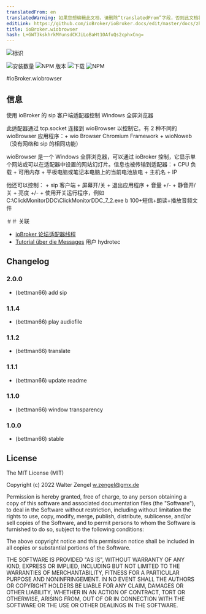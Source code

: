 ```yaml
---
translatedFrom: en
translatedWarning: 如果您想编辑此文档，请删除“translatedFrom”字段，否则此文档将再次自动翻译
editLink: https://github.com/ioBroker/ioBroker.docs/edit/master/docs/zh-cn/adapterref/iobroker.wiobrowser/README.md
title: ioBroker.wiobrowser
hash: L+GWT3kskhrkMYunsdCKJiLoBaHt1OAfuQs2cphxCng=
---
```

![标识](../../../en/adapterref/iobroker.wiobrowser/admin/wiobrowser.png)

![安装数量](http://iobroker.live/badges/wiobrowser-stable.svg)
![NPM 版本](http://img.shields.io/npm/v/iobroker.wiobrowser.svg)
![下载](https://img.shields.io/npm/dm/iobroker.wiobrowser.svg)
![NPM](https://nodei.co/npm/iobroker.wiobrowser.png?downloads=true)

#ioBroker.wiobrowser
## 信息
使用 ioBroker 的 sip 客户端适配器控制 Windows 全屏浏览器

此适配器通过 tcp.socket 连接到 wioBrowser 以控制它。有 2 种不同的 wioBrowser 应用程序：+ wio Browser Chromium Framework + wioNoweb（没有网络和 sip 的相同功能）

wioBrowser 是一个 Windows 全屏浏览器，可以通过 ioBroker 控制，它显示单个网站或可以在适配器中设置的网站幻灯片。信息也被传输到适配器：+ CPU 负载 + 可用内存 + 平板电脑或笔记本电脑上的当前电池放电 + 主机名 + IP

他还可以控制： + sip 客户端 + 屏幕开/关 + 退出应用程序 + 音量 +/- + 静音开/关 + 亮度 +/- + 使用开关运行程序，例如C:\ClickMonitorDDC\ClickMonitorDDC_7_2.exe b 100+短信+朗读+播放音频文件

＃＃ 关联
* [ioBroker 论坛适配器线程](https://forum.iobroker.net/topic/50982/neuer-adapter-wiobrowser-f%C3%BCr-windows)
* [Tutorial über die Messages](https://forum.iobroker.net/topic/51534/tutorial-wiobrowser-windows-desktop-popup-messages) 用户 hydrotec

## Changelog
### 2.0.0
* (bettman66) add sip

### 1.1.4
* (bettman66) play audiofile

### 1.1.2
* (bettman66) translate

### 1.1.1
* (bettman66) update readme

### 1.1.0
* (bettman66) window transparency

### 1.0.0
* (bettman66) stable

## License
The MIT License (MIT)

Copyright (c) 2022 Walter Zengel <w.zengel@gmx.de>

Permission is hereby granted, free of charge, to any person obtaining a copy
of this software and associated documentation files (the "Software"), to deal
in the Software without restriction, including without limitation the rights
to use, copy, modify, merge, publish, distribute, sublicense, and/or sell
copies of the Software, and to permit persons to whom the Software is
furnished to do so, subject to the following conditions:

The above copyright notice and this permission notice shall be included in
all copies or substantial portions of the Software.

THE SOFTWARE IS PROVIDED "AS IS", WITHOUT WARRANTY OF ANY KIND, EXPRESS OR
IMPLIED, INCLUDING BUT NOT LIMITED TO THE WARRANTIES OF MERCHANTABILITY,
FITNESS FOR A PARTICULAR PURPOSE AND NONINFRINGEMENT. IN NO EVENT SHALL THE
AUTHORS OR COPYRIGHT HOLDERS BE LIABLE FOR ANY CLAIM, DAMAGES OR OTHER
LIABILITY, WHETHER IN AN ACTION OF CONTRACT, TORT OR OTHERWISE, ARISING FROM,
OUT OF OR IN CONNECTION WITH THE SOFTWARE OR THE USE OR OTHER DEALINGS IN
THE SOFTWARE.